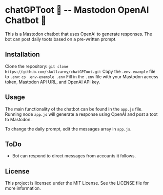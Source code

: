 # chatGPToot 🦣 -- Mastodon OpenAI Chatbot 🤖

This is a Mastodon chatbot that uses OpenAI to generate responses. The bot can post daily toots based on a pre-written prompt.

## Installation

Clone the repository: `git clone https://github.com/skullzarmy/chatGPToot.git`
Copy the `.env-example` file to `.env`: `cp .env-example .env`
Fill in the `.env` file with your Mastodon access token, Mastodon API URL, and OpenAI API key.

## Usage

The main functionality of the chatbot can be found in the `app.js` file. Running node `app.js` will generate a response using OpenAI and post a toot to Mastodon.

To change the daily prompt, edit the messages array in `app.js`.

## ToDo

-   Bot can respond to direct messages from accounts it follows.

## License

This project is licensed under the MIT License. See the LICENSE file for more information.
